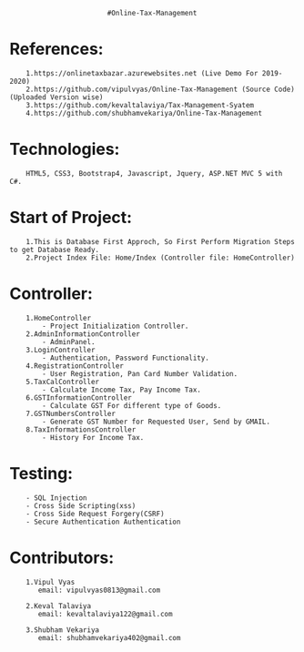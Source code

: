 							#Online-Tax-Management
								
# References: 
		1.https://onlinetaxbazar.azurewebsites.net (Live Demo For 2019-2020)
		2.https://github.com/vipulvyas/Online-Tax-Management (Source Code)(Uploaded Version wise)
		3.https://github.com/kevaltalaviya/Tax-Management-Syatem
		4.https://github.com/shubhamvekariya/Online-Tax-Management
			 
# Technologies: 
		HTML5, CSS3, Bootstrap4, Javascript, Jquery, ASP.NET MVC 5 with C#.

# Start of Project: 
		1.This is Database First Approch, So First Perform Migration Steps to get Database Ready.
		2.Project Index File: Home/Index (Controller file: HomeController)
		
# Controller:
		1.HomeController
			- Project Initialization Controller.
		2.AdminInformationController
			- AdminPanel.
		3.LoginController
			- Authentication, Password Functionality.
		4.RegistrationController
			- User Registration, Pan Card Number Validation.
		5.TaxCalController
			- Calculate Income Tax, Pay Income Tax.
		6.GSTInformationController
			- Calculate GST For different type of Goods.
		7.GSTNumbersController
			- Generate GST Number for Requested User, Send by GMAIL.
		8.TaxInformationsController
			- History For Income Tax.
			
# Testing:
		- SQL Injection
		- Cross Side Scripting(xss)
		- Cross Side Request Forgery(CSRF)
		- Secure Authentication Authentication
			
# Contributors:
		1.Vipul Vyas
		   email: vipulvyas0813@gmail.com
		   
		2.Keval Talaviya
		   email: kevaltalaviya122@gmail.com
		   
		3.Shubham Vekariya
		   email: shubhamvekariya402@gmail.com

		

